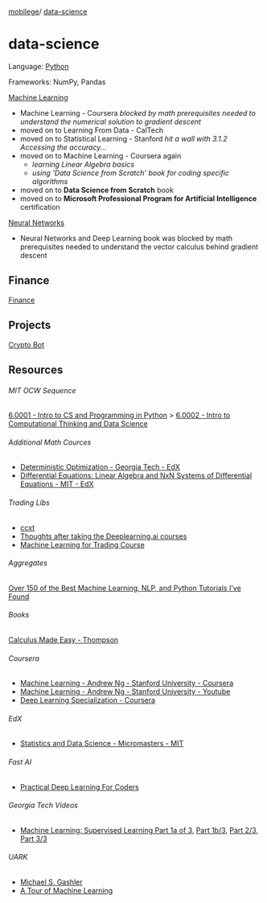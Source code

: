 [mobilege](https://github.com/mobilege/mobilege.github.io/blob/master/README.md)/
[data-science](https://github.com/mobilege/data-science/edit/master/README.md)

# data-science

Language: [Python](https://github.com/mobilege/data-science/blob/master/python.md)

Frameworks: NumPy, Pandas
 
[Machine Learning](https://github.com/mobilege/data-science/blob/master/machine-learning.md) 

- Machine Learning - Coursera *blocked by math prerequisites needed to understand the numerical solution to gradient descent*
- moved on to Learning From Data - CalTech
- moved on to Statistical Learning - Stanford *hit a wall with 3.1.2 Accessing the accuracy...*
- moved on to Machine Learning - Coursera again 
    - *learning Linear Algebra basics*
    - *using 'Data Science from Scratch' book for coding specific algorithms* 
- moved on to **Data Science from Scratch** book
- moved on to **Microsoft Professional Program for Artificial Intelligence** certification

[Neural Networks](https://github.com/mobilege/data-science/blob/master/neural-networks.md) 

- Neural Networks and Deep Learning book was blocked by math prerequisites needed to understand the vector calculus behind gradient descent

## Finance

[Finance](https://github.com/mobilege/data-science/blob/master/finance.md) 

## Projects

[Crypto Bot](https://github.com/mobilege/data-science/blob/master/crypto-bot.md)

## Resources

###### MIT OCW Sequence

[6.0001 - Intro to CS and Programming in Python](https://ocw.mit.edu/courses/electrical-engineering-and-computer-science/6-0001-introduction-to-computer-science-and-programming-in-python-fall-2016/) > 
[6.0002 - Intro to Computational Thinking and Data Science](https://ocw.mit.edu/courses/electrical-engineering-and-computer-science/6-0002-introduction-to-computational-thinking-and-data-science-fall-2016/)

###### Additional Math Cources

- [Deterministic Optimization - Georgia Tech - EdX](https://courses.edx.org/courses/course-v1:GTx+ISYE6669x+1T2018/course/)
- [Differential Equations: Linear Algebra and NxN Systems of Differential Equations - MIT - EdX](https://www.edx.org/course/differential-equations-linear-algebra-and-nxn-systems-of-differential-equations)

###### Trading Libs

- [ccxt](https://github.com/ccxt/ccxt/tree/master/python)
- [Thoughts after taking the Deeplearning.ai courses](https://towardsdatascience.com/thoughts-after-taking-the-deeplearning-ai-courses-8568f132153)
- [Machine Learning for Trading Course](http://quantsoftware.gatech.edu/Machine_Learning_for_Trading_Course)

###### Aggregates

[Over 150 of the Best Machine Learning, NLP, and Python Tutorials I’ve Found](https://unsupervisedmethods.com/over-150-of-the-best-machine-learning-nlp-and-python-tutorials-ive-found-ffce2939bd78)

###### Books

[Calculus Made Easy - Thompson](http://www.gutenberg.org/files/33283/33283-pdf.pdf)

###### Coursera

- [Machine Learning - Andrew Ng - Stanford University - Coursera](https://www.coursera.org/learn/machine-learning/home/welcome)
- [Machine Learning - Andrew Ng - Stanford University - Youtube](https://www.youtube.com/playlist?list=PLLssT5z_DsK-h9vYZkQkYNWcItqhlRJLN)
- [Deep Learning Specialization - Coursera](https://www.coursera.org/specializations/deep-learning)

###### EdX

- [Statistics and Data Science - Micromasters - MIT](https://www.edx.org/micromasters/mitx-statistics-and-data-science)

###### Fast AI

- [Practical Deep Learning For Coders](http://course.fast.ai/index.html)

###### Georgia Tech Videos

- [Machine Learning: Supervised Learning Part 1a of 3](https://www.youtube.com/playlist?list=PLAwxTw4SYaPl0N6-e1GvyLp5-MUMUjOKo), [Part 1b/3](https://www.youtube.com/playlist?list=PLAwxTw4SYaPlkESDcHD-0oqVx5sAIgz7O), [Part 2/3](https://www.youtube.com/playlist?list=PLAwxTw4SYaPmaHhu-Lz3mhLSj-YH-JnG7), [Part 3/3](https://www.youtube.com/playlist?list=PLAwxTw4SYaPnidDwo9e2c7ixIsu_pdSNp)

###### UARK

- [Michael S. Gashler](http://csce.uark.edu/~mgashler/)
- [A Tour of Machine Learning](http://csce.uark.edu/~mgashler/lab/ml.pdf)
